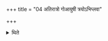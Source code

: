 +++
title = "04 अतिरात्रो गोआयुषी त्रयोऽभिप्लवा"

+++

<details><summary>थिते</summary>

अतिरात्रो गोआयुषी त्रयोऽभिप्लवा द्वादशाहस्य दशाहान्यतिरात्रः ४
</details>
